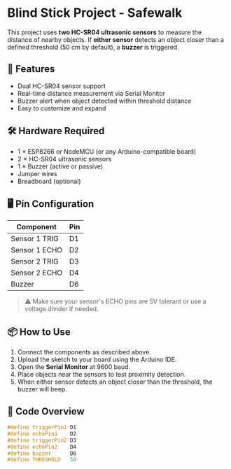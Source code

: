 # Blind Stick Project - Safewalk

This project uses **two HC-SR04 ultrasonic sensors** to measure the distance of nearby objects. If **either sensor** detects an object closer than a defined threshold (50 cm by default), a **buzzer** is triggered.

## 🚀 Features

- Dual HC-SR04 sensor support
- Real-time distance measurement via Serial Monitor
- Buzzer alert when object detected within threshold distance
- Easy to customize and expand

## 🛠️ Hardware Required

- 1 × ESP8266 or NodeMCU (or any Arduino-compatible board)
- 2 × HC-SR04 ultrasonic sensors
- 1 × Buzzer (active or passive)
- Jumper wires
- Breadboard (optional)

## 🖥️ Pin Configuration

| Component       | Pin        |
|-----------------|------------|
| Sensor 1 TRIG   | D1         |
| Sensor 1 ECHO   | D2         |
| Sensor 2 TRIG   | D3         |
| Sensor 2 ECHO   | D4         |
| Buzzer          | D6         |

> ⚠️ Make sure your sensor's ECHO pins are 5V tolerant or use a voltage divider if needed.

## 📦 How to Use

1. Connect the components as described above.
2. Upload the sketch to your board using the Arduino IDE.
3. Open the **Serial Monitor** at 9600 baud.
4. Place objects near the sensors to test proximity detection.
5. When either sensor detects an object closer than the threshold, the buzzer will beep.

## 🧠 Code Overview

```cpp
#define triggerPin1 D1
#define echoPin1    D2
#define triggerPin2 D3
#define echoPin2    D4
#define buzzer      D6
#define THRESHOLD   50
